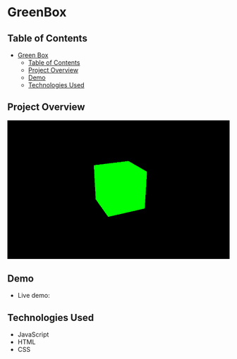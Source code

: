 # GreenBox

## Table of Contents

- [Green Box](#greenbox)
  - [Table of Contents](#table-of-contents)
  - [Project Overview](#project-overview)
  - [Demo](#demo)
  - [Technologies Used](#technologies-used)


## Project Overview



![website screenshot](/src/imgs/greenBox-img.png)

## Demo

- Live demo: []()

## Technologies Used
  * JavaScript
  * HTML
  * CSS